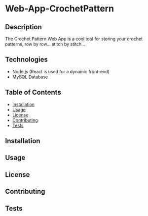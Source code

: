 ﻿# Web-App-CrochetPattern

## Description
The Crochet Pattern Web App is a cool tool for storing your crochet patterns, row by row... stitch by stitch...

## Technologies

* Node.js (React is used for a dynamic front-end)
* MySQL Database

## Table of Contents

* [Installation](#installation)
* [Usage](#usage)
* [License](#license)
* [Contributing](#contributing)
* [Tests](#tests)

## Installation

## Usage

## License

## Contributing

## Tests


